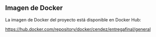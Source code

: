 ## Imagen de Docker

La imagen de Docker del proyecto está disponible en Docker Hub:

https://hub.docker.com/repository/docker/cendez/entregafinal/general
